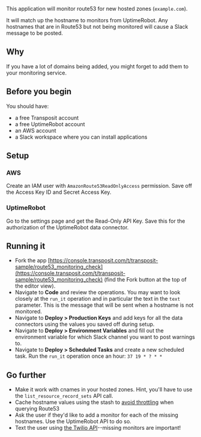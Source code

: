 This application will monitor route53 for new hosted zones (`example.com`).

It will match up the hostname to monitors from UptimeRobot. Any hostnames that are in Route53 but not being monitored will cause a Slack message to be posted.

## Why 

If you have a lot of domains being added, you might forget to add them to your monitoring service.

## Before you begin

You should have:
* a free Transposit account 
* a free UptimeRobot account 
* an AWS account
* a Slack workspace where you can install applications

## Setup

### AWS

Create an IAM user with `AmazonRoute53ReadOnlyAccess` permission. Save off the Access Key ID and Secret Access Key.

### UptimeRobot

Go to the settings page and get the Read-Only API Key. Save this for the authorization of the UptimeRobot data connector.

## Running it

* Fork the app [https://console.transposit.com/t/transposit-sample/route53_monitoring_check](https://console.transposit.com/t/transposit-sample/route53_monitoring_check) (find the Fork button at the top of the editor view).
* Navigate to **Code** and review the operations. You may want to look closely at the `run_it` operation and in particular the text in the `text` parameter. This is the message that will be sent when a hostname is not monitored.
* Navigate to **Deploy > Production Keys** and add keys for all the data connectors using the values you saved off during setup.
* Navigate to **Deploy > Environment Variables** and fill out the environment variable for which Slack channel you want to post warnings to.
* Navigate to **Deploy > Scheduled Tasks** and create a new scheduled task. Run the `run_it` operation once an hour: `37 19 * ? * *`

## Go further

* Make it work with cnames in your hosted zones. Hint, you'll have to use the `list_resource_record_sets` API call.
* Cache hostname values using the stash to [avoid throttling](https://docs.aws.amazon.com/Route53/latest/DeveloperGuide/DNSLimitations.html#limits-api-requests) when querying Route53
* Ask the user if they'd like to add a monitor for each of the missing hostnames. Use the UptimeRobot API to do so.
* Text the user using [the Twilio API](https://www.transposit.com/docs/references/connectors/twilio-documentation/)--missing monitors are important!
